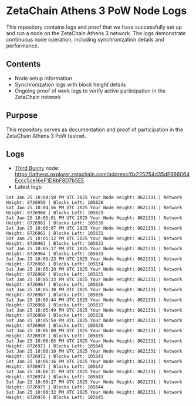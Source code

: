 # ZetaChain Athens 3 PoW Node Logs
This repository contains logs and proof that we have successfully set up and run a node on the ZetaChain Athens 3 network. The logs demonstrate continuous node operation, including synchronization details and performance.

## Contents
- Node setup information
- Synchronization logs with block height details
- Ongoing proof of work logs to verify active participation in the ZetaChain network

## Purpose
This repository serves as documentation and proof of participation in the ZetaChain Athens 3 PoW testnet.

## Logs

- [Third Bunny](https://thirdbunny.xyz/) node: https://athens.explorer.zetachain.com/address/0x225254d35dE666064Eccc5ce16eF1D8bF8D7b5EE
- Latest logs:
```
Sat Jan 25 10:04:50 PM UTC 2025 Your Node Height: 8621331 | Network Height: 8726959 | Blocks Left: 105628
Sat Jan 25 10:04:56 PM UTC 2025 Your Node Height: 8621331 | Network Height: 8726960 | Blocks Left: 105629
Sat Jan 25 10:05:01 PM UTC 2025 Your Node Height: 8621331 | Network Height: 8726961 | Blocks Left: 105630
Sat Jan 25 10:05:07 PM UTC 2025 Your Node Height: 8621331 | Network Height: 8726962 | Blocks Left: 105631
Sat Jan 25 10:05:12 PM UTC 2025 Your Node Height: 8621331 | Network Height: 8726963 | Blocks Left: 105632
Sat Jan 25 10:05:17 PM UTC 2025 Your Node Height: 8621331 | Network Height: 8726964 | Blocks Left: 105633
Sat Jan 25 10:05:23 PM UTC 2025 Your Node Height: 8621331 | Network Height: 8726965 | Blocks Left: 105634
Sat Jan 25 10:05:28 PM UTC 2025 Your Node Height: 8621331 | Network Height: 8726966 | Blocks Left: 105635
Sat Jan 25 10:05:33 PM UTC 2025 Your Node Height: 8621331 | Network Height: 8726967 | Blocks Left: 105636
Sat Jan 25 10:05:38 PM UTC 2025 Your Node Height: 8621331 | Network Height: 8726967 | Blocks Left: 105636
Sat Jan 25 10:05:44 PM UTC 2025 Your Node Height: 8621331 | Network Height: 8726968 | Blocks Left: 105637
Sat Jan 25 10:05:49 PM UTC 2025 Your Node Height: 8621331 | Network Height: 8726969 | Blocks Left: 105638
Sat Jan 25 10:05:54 PM UTC 2025 Your Node Height: 8621331 | Network Height: 8726969 | Blocks Left: 105638
Sat Jan 25 10:06:00 PM UTC 2025 Your Node Height: 8621331 | Network Height: 8726970 | Blocks Left: 105639
Sat Jan 25 10:06:05 PM UTC 2025 Your Node Height: 8621331 | Network Height: 8726971 | Blocks Left: 105640
Sat Jan 25 10:06:10 PM UTC 2025 Your Node Height: 8621331 | Network Height: 8726972 | Blocks Left: 105641
Sat Jan 25 10:06:16 PM UTC 2025 Your Node Height: 8621331 | Network Height: 8726973 | Blocks Left: 105642
Sat Jan 25 10:06:21 PM UTC 2025 Your Node Height: 8621331 | Network Height: 8726974 | Blocks Left: 105643
Sat Jan 25 10:06:27 PM UTC 2025 Your Node Height: 8621331 | Network Height: 8726975 | Blocks Left: 105644
Sat Jan 25 10:06:32 PM UTC 2025 Your Node Height: 8621331 | Network Height: 8726976 | Blocks Left: 105645
```
